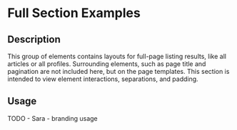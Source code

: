 # Full Section Examples

## Description
This group of elements contains layouts for full-page listing results, like all articles or all profiles. Surrounding elements, such as page title and pagination are not included here, but on the page templates. This section is intended to view element interactions, separations, and padding.

## Usage
TODO - Sara - branding usage
